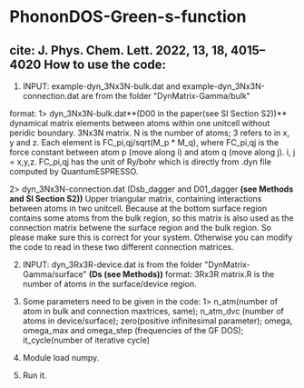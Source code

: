 # PhononDOS-Green-s-function
cite: J. Phys. Chem. Lett. 2022, 13, 18, 4015–4020
How to use the code:
-------------------
1. INPUT: example-dyn_3Nx3N-bulk.dat and example-dyn_3Nx3N-connection.dat are from the folder "DynMatrix-Gamma/bulk"

format: 
1> dyn_3Nx3N-bulk.dat**(D00 in the paper(see SI Section S2))**
dynamical matrix elements between atoms within one unitcell without peridic boundary. 
3Nx3N matrix. N is the number of atoms; 3 refers to in x, y and z. Each element is FC_pi,qj/sqrt(M_p * M_q), where FC_pi,qj is the force constant between atom p (move along i) and atom q (move along j). i, j = x,y,z.  FC_pi,qj has the unit of Ry/bohr which is directly from .dyn file computed by QuantumESPRESSO.

2> dyn_3Nx3N-connection.dat (Dsb_dagger and D01_dagger **(see Methods and SI Section S2))**
Upper triangular matrix, containing interactions between atoms in two unitcell. Because at the bottom surface region contains some atoms from the bulk region, so this matrix is also used as the connection matrix betwene the surface region and the bulk region. So please make sure this is correct for your system. Otherwise you can modify the code to read in these two different connection matrices.


2. INPUT: dyn_3Rx3R-device.dat is from the folder "DynMatrix-Gamma/surface" **(Ds (see Methods))**
format: 
3Rx3R matrix.R is the number of atoms in the surface/device region.

4. Some parameters need to be given in the code: 1> n_atm(number of atom in bulk and connection maxtrices, same); n_atm_dvc (number of atoms in device/surface); zero(positive infinitesimal parameter); omega, omega_max and omega_step (frequencies of the GF DOS); it_cycle(number of iterative cycle)
5. Module load numpy.
6. Run it.
